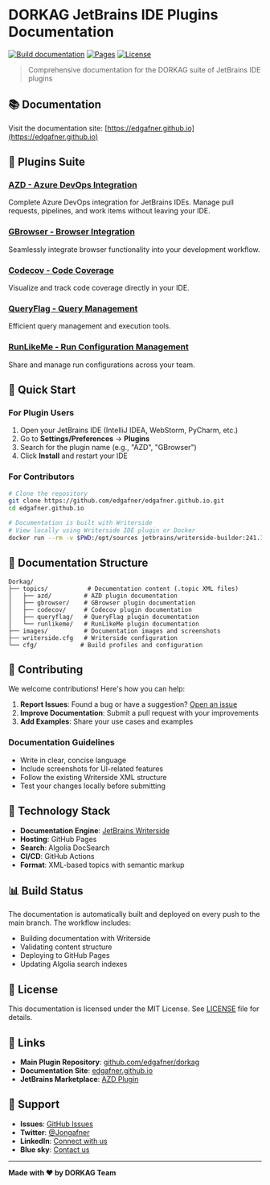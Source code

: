 # DORKAG JetBrains IDE Plugins Documentation

[![Build documentation](https://github.com/edgafner/edgafner.github.io/actions/workflows/build-docs.yml/badge.svg)](https://github.com/edgafner/edgafner.github.io/actions/workflows/build-docs.yml)
[![Pages](https://img.shields.io/badge/docs-live-brightgreen)](https://edgafner.github.io)
[![License](https://img.shields.io/badge/license-MIT-blue.svg)](LICENSE)

> Comprehensive documentation for the DORKAG suite of JetBrains IDE plugins

## 📚 Documentation

Visit the documentation site: [https://edgafner.github.io](https://edgafner.github.io)

## 🔌 Plugins Suite

### [AZD - Azure DevOps Integration](https://edgafner.github.io/azd.html)

Complete Azure DevOps integration for JetBrains IDEs. Manage pull requests, pipelines, and work items without leaving
your IDE.

### [GBrowser - Browser Integration](https://edgafner.github.io/gbrowser.html)

Seamlessly integrate browser functionality into your development workflow.

### [Codecov - Code Coverage](https://edgafner.github.io/codecov.html)

Visualize and track code coverage directly in your IDE.

### [QueryFlag - Query Management](https://edgafner.github.io/queryflag.html)

Efficient query management and execution tools.

### [RunLikeMe - Run Configuration Management](https://edgafner.github.io/runlikeme.html)

Share and manage run configurations across your team.

## 🚀 Quick Start

### For Plugin Users

1. Open your JetBrains IDE (IntelliJ IDEA, WebStorm, PyCharm, etc.)
2. Go to **Settings/Preferences** → **Plugins**
3. Search for the plugin name (e.g., "AZD", "GBrowser")
4. Click **Install** and restart your IDE

### For Contributors

```bash
# Clone the repository
git clone https://github.com/edgafner/edgafner.github.io.git
cd edgafner.github.io

# Documentation is built with Writerside
# View locally using Writerside IDE plugin or Docker
docker run --rm -v $PWD:/opt/sources jetbrains/writerside-builder:241.18775 /opt/builder.sh
```

## 📖 Documentation Structure

```
Dorkag/
├── topics/           # Documentation content (.topic XML files)
│   ├── azd/         # AZD plugin documentation
│   ├── gbrowser/    # GBrowser plugin documentation
│   ├── codecov/     # Codecov plugin documentation
│   ├── queryflag/   # QueryFlag plugin documentation
│   └── runlikeme/   # RunLikeMe plugin documentation
├── images/          # Documentation images and screenshots
├── writerside.cfg   # Writerside configuration
└── cfg/            # Build profiles and configuration
```

## 🤝 Contributing

We welcome contributions! Here's how you can help:

1. **Report Issues**: Found a bug or have a
   suggestion? [Open an issue](https://github.com/edgafner/edgafner.github.io/issues)
2. **Improve Documentation**: Submit a pull request with your improvements
3. **Add Examples**: Share your use cases and examples

### Documentation Guidelines

- Write in clear, concise language
- Include screenshots for UI-related features
- Follow the existing Writerside XML structure
- Test your changes locally before submitting

## 🔧 Technology Stack

- **Documentation Engine**: [JetBrains Writerside](https://www.jetbrains.com/writerside/)
- **Hosting**: GitHub Pages
- **Search**: Algolia DocSearch
- **CI/CD**: GitHub Actions
- **Format**: XML-based topics with semantic markup

## 📊 Build Status

The documentation is automatically built and deployed on every push to the main branch. The workflow includes:

- Building documentation with Writerside
- Validating content structure
- Deploying to GitHub Pages
- Updating Algolia search indexes

## 📝 License

This documentation is licensed under the MIT License. See [LICENSE](LICENSE) file for details.

## 🔗 Links

- **Main Plugin Repository**: [github.com/edgafner/dorkag](https://github.com/edgafner/dorkag)
- **Documentation Site**: [edgafner.github.io](https://edgafner.github.io)
- **JetBrains Marketplace**: [AZD Plugin](https://plugins.jetbrains.com/plugin/22319-azd)

## 👥 Support

- **Issues**: [GitHub Issues](https://github.com/edgafner/edgafner.github.io/issues)
- **Twitter**: [@Jongafner](https://twitter.com/Jongafner)
- **LinkedIn**: [Connect with us](https://www.linkedin.com/in/jonathan-gafner-3415974b/)
- **Blue sky**: [Contact us](https://bsky.app/profile/jgafner.bsky.social)

---

**Made with ❤️ by DORKAG Team**